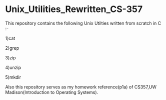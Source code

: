 # Unix_Utilities_Rewritten_CS-357

This repository contains the following Unix Utilties written from scratch in C :-


1)cat


2)grep


3)zip

4)unzip

5)mkdir


Also this repository serves as my homework reference(p1a) of CS357,UW Madison(Introduction to Operating Systems).
